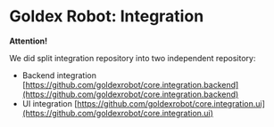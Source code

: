 # Goldex Robot: Integration

**Attention!**

We did split integration repository into two independent repository:

- Backend integration [https://github.com/goldexrobot/core.integration.backend](https://github.com/goldexrobot/core.integration.backend)
- UI integration [https://github.com/goldexrobot/core.integration.ui](https://github.com/goldexrobot/core.integration.ui)

